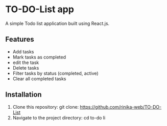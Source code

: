 # TO-DO-List app


A simple Todo list application built using React.js.

## Features

- Add tasks
- Mark tasks as completed
- edit the task
- Delete tasks
- Filter tasks by status (completed, active)
- Clear all completed tasks


## Installation

1. Clone this repository:
   git clone:
   https://github.com/rinika-web/TO-DO-List
2. Navigate to the project directory:
   cd to-do li